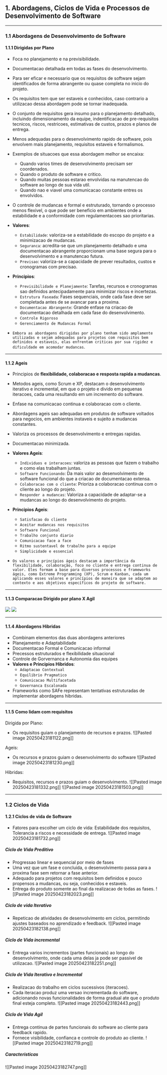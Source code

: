 ## 1. Abordagens, Ciclos de Vida e Processos de Desenvolvimento de Software

---
### 1.1 Abordagens de Desenvolvimento de Software

#### 1.1.1 Dirigidas por Plano

- Foca no planejamento e na previsibilidade.
- Documentacao detalhada em todas as fases do desenvolvimento.
- Para ser eficar e necessario que os requisitos de software sejam identificados de forma abrangente ou quase completa no inicio do projeto.
- Os requisitos tem que ser estaveis e conhecidos, caso contrario a utilizacao dessa abordagem pode se tornar inadequada.
- O conjunto de requisitos gera insumo para o planejamento detalhado, incluindo dimensionamento da equipe, indentificacao de pre-requisitos tecnicos, riscos, restricoes, estimativas de custos, prazos e planos de entrega.
- Menos adequadas para o desenvolvimento rapido de software, pois envolvem mais planejamento, requisitos estaveis e formalismos.
- Exemplos de situacoes que essa abordagem melhor se encaixa:
	- Quando varios times de desenvolvimento precisam ser coordenados.
	- Quando o produto de software e critico.
	- Quando muitas pessoas estarao envolvidas na manutencao do software ao longo de sua vida util.
	- Quando nao e viavel uma comunicacao constante entres os envolvidos.
- O controle de mudancas e formal e estruturado, tornando o processo menos flexivel, o que pode ser beneficio em ambientes onde a estabilidade e a conformidade com regulamentacoes sao prioritarias.
- **Valores**:
	- `Estabilidade`: valoriza-se a estabilidade do escopo do projeto e a minimizacao de mudancas.
	- `Seguranca`: acredita-se que um planejamento detalhado e uma documentacao abrangente proporcionam uma base segura para o desenvolvimento e a manutencao futura.
	- `Previsao`: valoriza-se a capacidade de prever resultados, custos e cronogramas com precisao.
- **Principios**:
	- `Previsibilidade e Planejamente`: Tarefas, recursos e cronogramas sao definidos antecipadamente para minimizar riscos e incertezas.
	- `Estrutura Faseada`: Fases sequenciais, onde cada fase deve ser completada antes de se avancar para a proxima.
	- `Documentacao Abrangente`: Grande enfase na criacao de documentacao detalhada em cada fase do desenvolvimento.
	- `Controle Rigoroso`
	- `Gerenciamento de Mudancas Formal`

- `Embora as abordagens dirigidas por plano tenham sido amplamente utilizadas e sejam adequadas para projetos com requisitos bem definidos e estaveis, elas enfrentam criticas por sua rigidez e dificuldade em acomodar mudancas`.
---
#### 1.1.2 Ageis

- Principios de **flexibilidade, colaboracao e resposta rapida a mudancas**. 
- Metodos ageis, como Scrum e XP, destacam o desenvolvimento iterativo e incremental, em que o projeto e divido em pequenas iteracoes, cada uma resultando em um incremento do software.
- Enfase na comunicacao continua e colaboracao com o cliente.
- Abordagens ageis sao adequadas em produtos de software voltados para negocios, em ambientes instaveis e sujeito a mudancas constantes.
- Valoriza os processos de desenvolvimento e entregas rapidas.
- Documentacao minimizada.
- **Valores Ageis**:
	- `Individuos e interacoes`: valoriza as pessoas que fazem o trabalho e como elas trabalham juntas.
	- `Software Funcionando`: Da mais valor ao desenvolvimento de software funcional do que a criacao de documentacao extensa.
	- `Colaboracao com o cliente`: Prioriza a colaboracao continua com o cliente ao longo do projeto.
	- `Responder a mudancas`: Valoriza a capacidade de adaptar-se a mudancas ao longo do desenvolvimento do projeto.
- **Principios Ageis**:
	- `Satisfacao do cliente`
	- `Aceitar mudancas nos requisitos`
	- `Software Funcional`
	- `Trabalho conjunto diario`
	- `Comunicacao face a face`
	- `Ritmo sustentavel de trabalho para a equipe`
	- `Simplicidade e essencial`

- `Os valores e princípios ágeis destacam a importância da flexibilidade, colaboração, foco no cliente e entrega continua de valor. Eles formam a base para diversos processos e frameworks ágeis, como Extreme Programming (XP), Scrum e Kanban, cada um aplicando esses valores e princípios de maneira que se adaptem ao contexto e aos objetivos específicos do projeto de software.`
---
#### 1.1.3 Comparacao Dirigido por plano X Agil
![](../../Imagens/TabelaRequisitos.png)
![](../../Imagens/TabelaRequisitos2.png)

---
#### 1.1.4 Abordagens Hibridas

- Combinam elementos das duas abordagens anteriores
- Planejamento e Adaptabilidade
- Documentacao Formal e Comunicacao informal
- Precessos estruturados e flexibilidade situacional
- Controle de Gorvernanca e Autonomia das equipes
- **Valores e Principios Hibridos**:
	- `Adaptacao Contextual`
	- `Equilibrio Pragmatico`
	- `Comunicacao Multifacetada`
	- `Governanca Escalonada`
- Frameworks como SAFe representam tentativas estruturadas de implementar abordagens hibridas.

---
#### 1.1.5 Como lidam com requisitos

Dirigida por Plano:
- Os requisitos guiam o planejamento de recursos e prazos.
![[Pasted image 20250423181122.png]]

Ageis:
- Os recursos e prazos guiam o desenvolvimento do software
![[Pasted image 20250423181230.png]]

Hibridas:
- Requisitos, recursos e prazos guiam o desenvolvimento.
![[Pasted image 20250423181332.png]]
![[Pasted image 20250423181503.png]]

---
### 1.2 Ciclos de Vida

#### 1.2.1 Ciclos de vida de Software

- Fatores para escolher um ciclo de vida: Estabilidade dos requisitos, Tolerancia a riscos e necessidade de entrega.
![[Pasted image 20250423181732.png]]

##### Ciclo de Vida Preditivo

- Progressao linear e sequencial por meio de fases
- Uma vez que um fase e concluida, o desenvolvimento passa para a proxima fase sem retornar a fase anterior.
- Adequado para projetos com requisitos bem definidos e pouco propensos a mudancas, ou seja, conhecidos e estaveis.
- Entrega do produto somente ao final da realizacao de todas as fases.
![[Pasted image 20250423182023.png]]

##### Ciclo de vida Iterativo

- Repeticao de atividades de desenvolvimento em ciclos, permitindo ajustes baseados no aprendizado e feedback.
![[Pasted image 20250423182138.png]]

##### Ciclo de Vida incremental

- Entrega varios incrementos (partes funcionais) ao longo do desenvolvimento, onde cada uma delas ja pode ser passivel de utilizacao.
![[Pasted image 20250423182251.png]]

##### Ciclo de Vida Iterativo e Incremental

- Realizacao do trabalho em ciclos sucessivos (iteracoes).
- Cada iteracao produz uma versao incrementada do software, adicionando novas funcionalidades de forma gradual ate que o produto final esteja completo.
![[Pasted image 20250423182443.png]]

##### Ciclo de Vida Agil

- Entrega continua de partes funcionais do software ao cliente para feedback rapido.
- Fornece visibilidade, confianca e controle do produto ao cliente.
![[Pasted image 20250423182719.png]]

##### Caracteristicas

![[Pasted image 20250423182747.png]]
